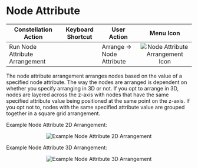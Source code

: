 # Node Attribute

<table class="table table-stiped">
<thead>
<tr class="header">
<th>Constellation Action</th>
<th>Keyboard Shortcut</th>
<th>User Action</th>
<th style="text-align: center;">Menu Icon</th>
</tr>
</thead>
<tbody>
<tr class="odd">
<td>Run Node Attribute Arrangement</td>
<td></td>
<td>Arrange -&gt; Node Attribute</td>
<td style="text-align: center;"><img src="../constellation/CoreArrangementPlugins/src/au/gov/asd/tac/constellation/plugins/arrangements/docs/resources/arrangeByNode.png" alt="Node Attribute Arrangement Icon" /></td>
</tr>
</tbody>
</table>

The node attribute arrangement arranges nodes based on the value of a
specified node attribute. The way the nodes are arranged is dependent on
whether you specify arranging in 3D or not. If you opt to arrange in 3D,
nodes are layered across the z-axis with nodes that have the same
specified attribute value being positioned at the same point on the
z-axis. If you opt not to, nodes with the same specified attribute value
are grouped together in a square grid arrangement.

Example Node Attribute 2D Arrangement:

<div style="text-align: center">

![Example Node Attribute 2D
Arrangement](../constellation/CoreArrangementPlugins/src/au/gov/asd/tac/constellation/plugins/arrangements/docs/resources/NodeAttribute2DArrangement.png)

</div>

Example Node Attribute 3D Arrangement:

<div style="text-align: center">

![Example Node Attribute 3D
Arrangement](../constellation/CoreArrangementPlugins/src/au/gov/asd/tac/constellation/plugins/arrangements/docs/resources/NodeAttribute3DArrangement.png)

</div>
